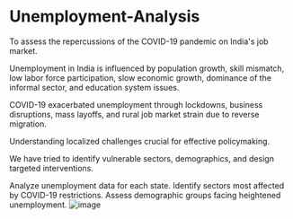 # Unemployment-Analysis

To assess the repercussions of the COVID-19 pandemic on India's job market.

Unemployment in India is influenced by population growth, skill mismatch, low labor force participation, slow economic growth, dominance of the informal sector, and education system issues. 

COVID-19 exacerbated unemployment through lockdowns, business disruptions, mass layoffs, and rural job market strain due to reverse migration.

Understanding localized challenges crucial for effective policymaking.

We have tried to identify vulnerable sectors, demographics, and design targeted interventions.

Analyze unemployment data for each state.
Identify sectors most affected by COVID-19 restrictions.
Assess demographic groups facing heightened unemployment.
![image](https://github.com/subhamjena7/Unemployment-Analysis/assets/119842635/1d1ab6ed-9711-4e00-85ed-0b360c5951c5)


